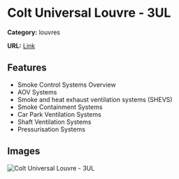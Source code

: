 # Colt Universal Louvre - 3UL

**Category:** louvres

**URL:** [Link](https://colt.info/gb/en/products/product-overview/louvres/3ul/)

## Features

- Smoke Control Systems Overview
- AOV Systems
- Smoke and heat exhaust ventilation systems (SHEVS)
- Smoke Containment Systems
- Car Park Ventilation Systems
- Shaft Ventilation Systems
- Pressurisation Systems

## Images

![Colt Universal Louvre - 3UL](https://colt.info/content/dam/colt/colt/products/3ul/colt-product-3ul-louvre-1.jpg/jcr:content/renditions/cq5dam.web.1280.1280.jpeg)